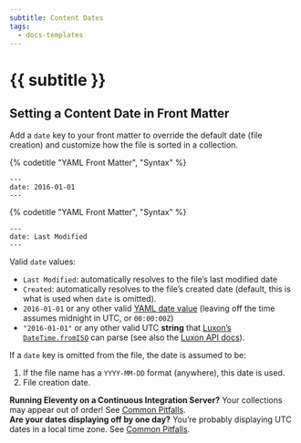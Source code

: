 ```yaml
---
subtitle: Content Dates
tags:
  - docs-templates
---
```

# {{ subtitle }}

## Setting a Content Date in Front Matter

Add a `date` key to your front matter to override the default date (file creation) and customize how the file is sorted in a collection.

{% codetitle "YAML Front Matter", "Syntax" %}

```
---
date: 2016-01-01
---
```

{% codetitle "YAML Front Matter", "Syntax" %}

```
---
date: Last Modified
---
```

Valid `date` values:

* `Last Modified`: automatically resolves to the file’s last modified date
* `Created`: automatically resolves to the file’s created date (default, this is what is used when `date` is omitted).
* `2016-01-01` or any other valid [YAML date value](http://yaml.org/type/timestamp.html) (leaving off the time assumes midnight in UTC, or `00:00:00Z`)
* `"2016-01-01"` or any other valid UTC **string** that [Luxon’s `DateTime.fromISO`](https://moment.github.io/luxon/docs/manual/parsing.html#parsing-technical-formats) can parse (see also the [Luxon API docs](https://moment.github.io/luxon/docs/class/src/datetime.js~DateTime.html#static-method-fromISO)).

If a `date` key is omitted from the file, the date is assumed to be:

1. If the file name has a `YYYY-MM-DD` format (anywhere), this date is used.
1. File creation date.

<div class="elv-callout elv-callout-warn"><strong>Running Eleventy on a Continuous Integration Server?</strong> Your collections may appear out of order! See <a href="/docs/pitfalls/#file-creation-dates-reset-on-continuous-integration-server">Common Pitfalls</a>.</div>

<div class="elv-callout elv-callout-warn"><strong>Are your dates displaying off by one day?</strong> You’re probably displaying UTC dates in a local time zone. See <a href="/docs/pitfalls/#dates-off-by-one-day%3F">Common Pitfalls</a>.</div>

